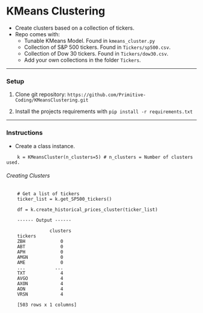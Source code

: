 # KMeans Clustering

- Create clusters based on a collection of tickers.
- Repo comes with:
  - Tunable KMeans Model. Found in `kmeans_cluster.py`
  - Collection of S&P 500 tickers. Found in `Tickers/sp500.csv`.
  - Collection of Dow 30 tickers. Found in `Tickers/dow30.csv`.
  - Add your own collections in the folder `Tickers`.

---

### Setup

1. Clone git repository: `https://github.com/Primitive-Coding/KMeansClustering.git`

2. Install the projects requirements with `pip install -r requirements.txt`

---

### Instructions

- Create a class instance.

```
    k = KMeansCluster(n_clusters=5) # n_clusters = Number of clusters used.
```

###### Creating Clusters

```
    # Get a list of tickers
    ticker_list = k.get_SP500_tickers()

    df = k.create_historical_prices_cluster(ticker_list)

    ------ Output ------

                clusters
    tickers
    ZBH             0
    ABT             0
    APH             0
    AMGN            0
    AME             0
    ...           ...
    TXT             4
    AVGO            4
    AXON            4
    AON             4
    VRSN            4

    [503 rows x 1 columns]
```
